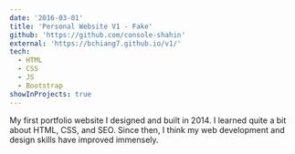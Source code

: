 ```yaml
---
date: '2016-03-01'
title: 'Personal Website V1 - Fake'
github: 'https://github.com/console-shahin'
external: 'https://bchiang7.github.io/v1/'
tech:
  - HTML
  - CSS
  - JS
  - Bootstrap
showInProjects: true
---
```


My first portfolio website I designed and built in 2014. I learned quite a bit about HTML, CSS, and SEO. Since then, I think my web development and design skills have improved immensely.
